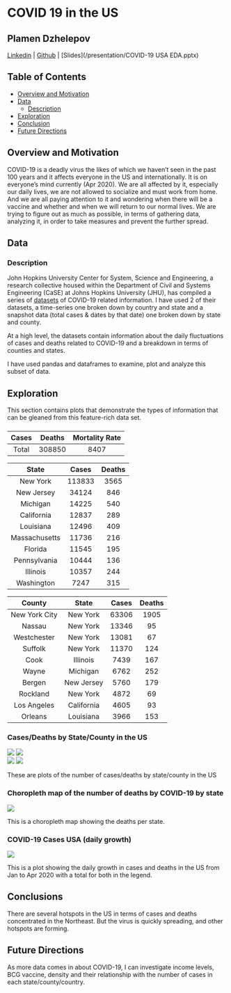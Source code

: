 # COVID 19 in the US

## Plamen Dzhelepov
[Linkedin](https://www.linkedin.com/in/pdzhelepov) | [Github](https://github.com/plamengj) | [Slides](/presentation/COVID-19 USA EDA.pptx)

## Table of Contents

* [Overview and Motivation](#overview-and-motivation)
* [Data](#data)
  * [Description](#description)
* [Exploration](#exploration)
* [Conclusion](#conclusion)
* [Future Directions](#future-directions)

## Overview and Motivation
COVID-19 is a deadly virus the likes of which we haven’t seen in the past 100 years and it affects everyone in the US and internationally. It is on everyone’s mind currently (Apr 2020). We are all affected by it, especially our daily lives, we are not allowed to socialize and must work from home. And we are all paying attention to it and wondering when there will be a vaccine and whether and when we will return to our normal lives. We are trying to figure out as much as possible, in terms of gathering data, analyzing it, in order to take measures and prevent the further spread.

## Data
### Description
John Hopkins University Center for System, Science and Engineering, a research collective housed within the Department of Civil and Systems Engineering (CaSE) at Johns Hopkins University (JHU), has compiled a series of [datasets](https://github.com/CSSEGISandData/COVID-19) of COVID-19 related information. I have used 2 of their datasets, a time-series one broken down by country and state and a snapshot data (total cases & dates by that date) one broken down by state and county.

At a high level, the datasets contain information about the daily fluctuations of cases and deaths related to COVID-19 and a breakdown in terms of counties and states.

I have used pandas and dataframes to examine, plot and analyze this subset of data.

## Exploration
This section contains plots that demonstrate the types of information that can be gleaned from this feature-rich data set.

### 
| Cases |	Deaths |	Mortality Rate |
|:---:|:--:|:--:|
|Total |	308850 |	8407 |	2.72|



|State|	Cases	|Deaths|
|:---:|:--:|:--:|
|New York |	113833 |	3565
|New Jersey |	34124	| 846
|Michigan	| 14225	| 540
|California	| 12837 |	289
|Louisiana|	12496|	409
|Massachusetts|	11736|	216
|Florida |	11545 |	195
|Pennsylvania	| 10444 |	136
|Illinois |	10357 |	244
|Washington	| 7247	| 315


|County | State	| Cases|	Deaths
|:---:|:--:|:--:|:--:|
|New York City|	New York|	63306|	1905
|Nassau |	New York|	13346|	95
|Westchester|	New York|	13081|	67
|Suffolk|	New York|	11370|	124
|Cook	|Illinois	|7439|	167
|Wayne|	Michigan|	6762|	252
|Bergen	|New Jersey|	5760|	179
|Rockland|	New York|	4872|	69
|Los Angeles|	California|	4605|	93
|Orleans|	Louisiana|	3966|	153

### Cases/Deaths by State/County in the US
<div align="left">
<img src="figures/Top 10 States_USA (Cases).png"> <img src="figures/Top 10 States_USA (Deaths).png">
</div>

<div align="left">
<img src="figures/Top 10 Counties_USA (Cases).png"> <img src="figures/Top 10 Counties_USA (Deaths).png">
</div>

These are plots of the number of cases/deaths by state/county in the US


### Choropleth map of the number of deaths by COVID-19 by state
<div align="left">
<img src="figures/Choropleth.png">
</div>

This is a choropleth map showing the deaths per state.

### COVID-19 Cases USA (daily growth)
<div align="left">
<img src="figures/COVID-19 Cases USA.png">
</div>

This is a plot showing the daily growth in cases and deaths in the US from Jan to Apr 2020 with a total for both in the legend.


## Conclusions
There are several hotspots in the US in terms of cases and deaths concentrated in the Northeast. But the virus is quickly spreading, and other hotspots are forming.

## Future Directions
As more data comes in about COVID-19, I can investigate income levels, BCG vaccine, density and their relationship with the number of cases in each state/county/country.